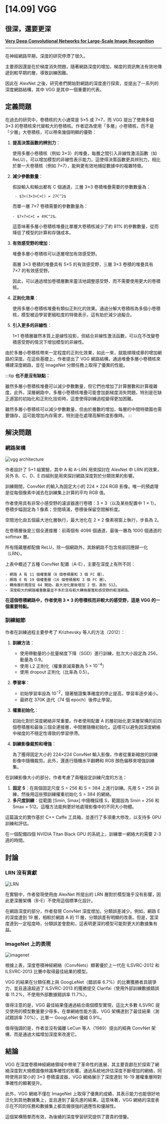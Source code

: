 # [14.09] VGG

## 很深，還要更深

[**Very Deep Convolutional Networks for Large-Scale Image Recognition**](https://arxiv.org/abs/1409.1556)

---

在神經網路早期，深度的研究停滯了很久。

主要原因還是在於梯度消失問題，隨著網路深度的增加，梯度的資訊無法有效地傳遞到較早期的層，導致訓練困難。

因此在 AlexNet 之後，研究者們開始對網路的深度進行探索，並提出了一系列的深度網路結構，其中 VGG 是其中一個重要的代表。

## 定義問題

在過去的研究中，卷積核的大小通常是 5×5 或 7×7，而 VGG 提出了使用多個 3×3 的卷積核來代替較大的卷積核。作者認為使用「多層」小卷積核，而不是「少層」大卷積核，可以帶來幾個明顯的優勢：

1.  **提高決策函數的辨別力**：

    使用多層小卷積核（例如 3×3）的堆疊，每層之間引入非線性激活函數（如 ReLU），可以增加模型的非線性表示能力。這使得決策函數更具辨別力，相比於單一大卷積核（例如 7×7），能夠更有效地捕捉數據中的複雜特徵。

2.  **減少參數數量**：

    假設輸入和輸出都有 C 個通道，三層 3×3 卷積堆疊需要的參數數量為：

         - $3×(3×3×C×C) = 27C^2$

    而單一層 7×7 卷積需要的參數數量為：

        - $7×7×C×C = 49C^2$。

    這意味著多層小卷積核堆疊比單層大卷積核減少了約 81% 的參數數量，從而降低了模型的計算和存儲成本。

3.  **有效感受野的增加**：

    堆疊多層小卷積核可以逐層增加有效感受野。

    兩層 3×3 卷積的堆疊具有 5×5 的有效感受野，三層 3×3 卷積的堆疊具有 7×7 的有效感受野。

    因此，可以通過增加卷積層數來靈活地調整感受野，而不需要使用更大的卷積核。

4.  **正則化效果**：

    使用多層小卷積核堆疊有類似正則化的效果。通過分解大卷積核為多個小卷積核，模型被迫學習更細粒度的特徵表示，這有助於減少過擬合。

5.  **引入更多的非線性**：

    1×1 卷積層雖然本質上是線性投影，但結合非線性激活函數，可以在不改變卷積感受野的情況下增加模型的非線性。

由於多層小卷積核帶來一定程度的正則化效果，如此一來，就能順理成章的增加網路的深度。在這些基礎上，作者提出了 VGG 網路結構，通過堆疊多層小卷積核來構建深度網路，並在 ImageNet 分類任務上取得了優異的性能。

:::tip
**也不是沒有缺點：**

雖然多層小卷積核堆疊可以減少參數數量，但它們也增加了計算層數和計算複雜度。此外，深層網路中，多層小卷積核堆疊可能會加劇梯度消失問題，特別是在缺乏適當的初始化和正則化技術時，這會使得訓練過程變得更加困難。

雖然多層小卷積核可以減少參數數量，但由於層數的增加，每層的中間特徵圖也需要儲存，這可能增加內存需求，特別是在處理高解析度影像時。
:::

## 解決問題

### 網路架構

![vgg architecture](./img/img1.jpg)

作者設計了 5+1 組實驗，其中 A 和 A-LRN 用來探討在 AlexNet 中 LRN 的效果，另外 B、C、D、E 四組則是用來探討網路深度對於分類效果的影響。

訓練期間，ConvNet 的輸入為固定大小的 224 × 224 RGB 影像。唯一的預處理是從每個像素中減去在訓練集上計算的平均 RGB 值。

作者使用具有非常小感受野的濾波器進行卷積：3 × 3（以及某些配置中 1 × 1）。卷積步幅固定為 1 像素；空間填滿，卷積後保留空間解析度。

空間池化由五個最大池化層執行，最大池化在 2 × 2 像素視窗上執行，步長為 2。

在卷積層後是三個全連接層：前兩個有 4096 個通道，最後一層為 1000 個通道的 softmax 層。

所有隱藏層都配備 ReLU，除一個網路外，其餘網路不包含局部回應歸一化（LRN）。

上表中概述了五種 ConvNet 配置（A-E），主要在深度上有所不同：

    - 網路 A 有 11 個權重層（8 個卷積層和 3 個 FC 層）。
    - 網路 E 有 19 個權重層（16 個卷積層和 3 個 FC 層）。
    - 轉換層的寬度從 64 開始，最大池化層後增加 2 倍，直到 512。
    - 深度較大的網路權重數量並不多於具有較大轉換層寬和感受野的較淺網路。

**在這個卷積網路中，作者使用 3 × 3 的卷積核而非較大的感受野，這是 VGG 的一個重要特點。**

### 訓練細節

作者在訓練過程主要參考了 Krizhevsky 等人的方法（2012）：

1. **訓練方法**：

   - 使用帶動量的小批量梯度下降（SGD）進行訓練，批次大小設定為 256，動量為 0.9。
   - 使用 L2 正則化（權重衰減乘數為 $5 × 10^{-4}$）
   - 使用 dropout 正則化（比率為 0.5）。

2. **學習率**：

   - 初始學習率設為 $10^{-2}$，隨著驗證集準確度的停止提高，學習率逐步減小。
   - 最終在 370K 迭代（74 個 epoch）後停止學習。

3. **權重初始化**：

   初始化對於深度網絡非常重要。作者使用配置 A 的層初始化更深層架構的前四個卷積層和最後三個全連接層，中間層隨機初始化。這樣可以避免因深度網絡中梯度的不穩定性導致的學習停滯。

4. **訓練影像裁剪和增強**：

   為了獲得固定大小的 224×224 ConvNet 輸入影像，作者從重新縮放的訓練影像中隨機裁剪。此外，還進行隨機水平翻轉和 RGB 顏色偏移來增強訓練集。

在訓練影像大小的部分，作者考慮了兩種設定訓練尺度的方法：

1. **固定 S**：在兩個固定尺度 S = 256 和 S = 384 上進行訓練。先用 S = 256 訓練，然後用這些預訓練權重初始化 S = 384 的網絡。
2. **多尺度訓練**：從範圍 [Smin, Smax] 中隨機採樣 S，範圍設為 Smin = 256 和 Smax = 512。這種方法能夠更好地處理影像中的不同大小物體。

這篇論文的實作基於 C++ Caffe 工具箱，並進行了多項重大修改，以支持多 GPU 訓練和評估。

在一個配備四個 NVIDIA Titan Black GPU 的系統上，訓練單一網絡大約需要 2-3 週的時間。

## 討論

### LRN 沒有貢獻

![LRN](./img/img2.jpg)

在實驗中，作者發現使用由 AlexNet 所提出的 LRN 層對於模型幾乎沒有影響，因此更深層架構（B-E）不使用這個標準化設計。

在網路深度的部分，作者發現 ConvNet 深度增加，分類誤差減少。例如，網路 E 的深度達到 19 層，相較於網路 A 的 11 層，分類誤差有明顯的改善。但是，當深度達到一定程度時，分類誤差會飽和，這表明更深的模型可能對更大的數據集有益。

### ImageNet 上的表現

![imagenet](./img/img3.jpg)

根據上表，深度卷積神經網絡（ConvNets）顯著優於上一代在 ILSVRC-2012 和 ILSVRC-2013 比賽中取得最佳結果的模型。

VGG 的結果在分類任務上與 GoogLeNet（錯誤率 6.7%）的比賽獲勝者具競爭力，並且遠遠超過了 ILSVRC-2013 的獲勝提交 Clarifai（使用外部訓練數據錯誤率 11.2%，不使用外部數據錯誤率 11.7%）。

值得注意的是，VGG 最佳結果僅通過結合兩個模型實現，這比大多數 ILSVRC 提交使用的模型數量要少得多。在單網絡性能方面，VGG 架構達到了最佳結果（測試錯誤率 7.0%），比單一 GoogLeNet 優越 0.9%。

值得強調的是，作者並沒有偏離 LeCun 等人（1989）提出的經典 ConvNet 架構，而是通過大幅增加深度來改進它。

## 結論

VGG 在深度卷積神經網絡領域中帶來了革命性的進展，其主要貢獻在於探索了網絡深度對大規模圖像辨識準確性的影響。通過系統地評估深度不斷增加的網絡，同時使用非常小的 3×3 卷積濾波器，VGG 網絡展示了深度達到 16-19 層權重層時對準確性的顯著提升。

此外，VGG 網絡不僅在 ImageNet 上取得了優異的成績，其表示能力也能很好地泛化到其他數據集上，並且達到了最先進的結果。這意味著，VGG 網絡的深度表示在不同的任務和數據集上都具備很強的適應性和優越性。

這個架構簡單而有效，為後續的深度學習研究提供了寶貴的借鑒。
